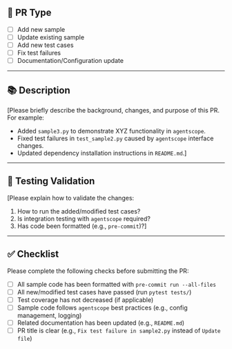 ## 📝 PR Type

- [ ] Add new sample
- [ ] Update existing sample
- [ ] Add new test cases
- [ ] Fix test failures
- [ ] Documentation/Configuration update

---

## 📚 Description

[Please briefly describe the background, changes, and purpose of this PR. For example:
- Added `sample3.py` to demonstrate XYZ functionality in `agentscope`.
- Fixed test failures in `test_sample2.py` caused by `agentscope` interface changes.
- Updated dependency installation instructions in `README.md`.]

---

## 🧪 Testing Validation

[Please explain how to validate the changes:
1. How to run the added/modified test cases?
2. Is integration testing with `agentscope` required?
3. Has code been formatted (e.g., `pre-commit`)?]

---

## ✅ Checklist

Please complete the following checks before submitting the PR:

- [ ] All sample code has been formatted with `pre-commit run --all-files`
- [ ] All new/modified test cases have passed (run `pytest tests/`)
- [ ] Test coverage has not decreased (if applicable)
- [ ] Sample code follows `agentscope` best practices (e.g., config management, logging)
- [ ] Related documentation has been updated (e.g., `README.md`)
- [ ] PR title is clear (e.g., `Fix test failure in sample2.py` instead of `Update file`)